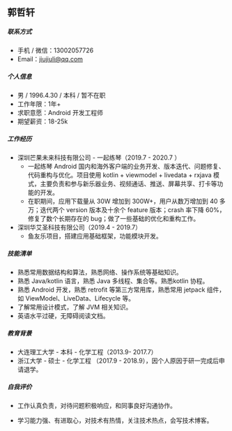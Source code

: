 ## 郭哲轩

##### 联系方式

* 手机 / 微信：13002057726
* Email：jiujiuli@qq.com

##### 个人信息

* 男 / 1996.4.30 / 本科 / 暂不在职
* 工作年限：1年+
* 求职意愿：Android 开发工程师
* 期望薪资：18-25k

##### 工作经历

* 深圳芒果未来科技有限公司 - 一起练琴（2019.7 - 2020.7 ）
  * 一起练琴 Android 国内和海外客户端的业务开发、版本迭代、问题修复、代码重构与优化。项目使用 kotlin + viewmodel + livedata + rxjava 模式，主要负责和参与新乐器业务、视频通话、推送、屏幕共享、打卡等功能的开发。
  * 在职期间，应用下载量从 30W 增加到 300W+，用户从数万增加到 40 多万；迭代两个 version 版本及十余个 feature 版本；crash 率下降 60%，修复了数个长期存在的 bug；做了一些基础的优化和重构工作。
* 深圳华艾圣科技有限公司（2019.4 - 2019.7）
  * 鱼友乐项目，搭建应用基础框架，功能模块开发。

##### 技能清单

* 熟悉常用数据结构和算法，熟悉网络、操作系统等基础知识。
* 熟悉 Java/kotlin 语言，熟悉 Java 多线程、集合等。熟悉kotlin 协程。
* 熟悉 Android 开发，熟悉 retrofit 等第三方常用库，熟悉常用 jetpack 组件，如 ViewModel、LiveData、Lifecycle 等。
* 了解常用设计模式，了解 JVM 相关知识。
* 英语水平过硬，无障碍阅读文档。

##### 教育背景

* 大连理工大学 - 本科 - 化学工程（2013.9- 2017.7）
* 浙江大学 - 硕士 - 化学工程 （2017.9 - 2018.9），因个人原因于研一完成后申请退学。

##### 自我评价

* 工作认真负责，对待问题积极响应，和同事良好沟通协作。

* 学习能力强、有进取心，对技术有热情，关注技术热点，会写技术博客。